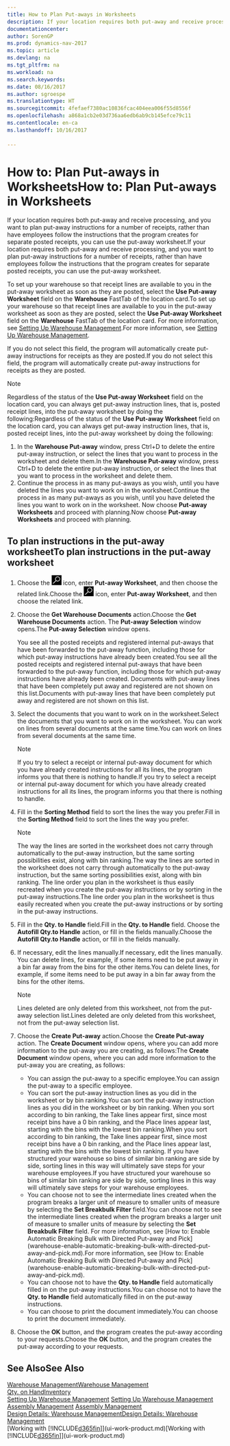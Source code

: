 ```yaml
---
title: How to Plan Put-aways in Worksheets
description: If your location requires both put-away and receive processing, and you want to plan put-away instructions for a number of receipts, rather than have employees follow the instructions that the program creates for separate posted receipts, you can use the put-away worksheet.
documentationcenter: 
author: SorenGP
ms.prod: dynamics-nav-2017
ms.topic: article
ms.devlang: na
ms.tgt_pltfrm: na
ms.workload: na
ms.search.keywords: 
ms.date: 08/16/2017
ms.author: sgroespe
ms.translationtype: HT
ms.sourcegitcommit: 4fefaef7380ac10836fcac404eea006f55d8556f
ms.openlocfilehash: a868a1cb2e03d736aa6edb6ab9cb145efce79c11
ms.contentlocale: en-ca
ms.lasthandoff: 10/16/2017

---
```

# <a name="how-to-plan-put-aways-in-worksheets"></a><span data-ttu-id="57935-103">How to: Plan Put-aways in Worksheets</span><span class="sxs-lookup"><span data-stu-id="57935-103">How to: Plan Put-aways in Worksheets</span></span>
<span data-ttu-id="57935-104">If your location requires both put-away and receive processing, and you want to plan put-away instructions for a number of receipts, rather than have employees follow the instructions that the program creates for separate posted receipts, you can use the put-away worksheet.</span><span class="sxs-lookup"><span data-stu-id="57935-104">If your location requires both put-away and receive processing, and you want to plan put-away instructions for a number of receipts, rather than have employees follow the instructions that the program creates for separate posted receipts, you can use the put-away worksheet.</span></span>  

<span data-ttu-id="57935-105">To set up your warehouse so that receipt lines are available to you in the put-away worksheet as soon as they are posted, select the **Use Put-away Worksheet** field on the **Warehouse** FastTab of the location card.</span><span class="sxs-lookup"><span data-stu-id="57935-105">To set up your warehouse so that receipt lines are available to you in the put-away worksheet as soon as they are posted, select the **Use Put-away Worksheet** field on the **Warehouse** FastTab of the location card.</span></span> <span data-ttu-id="57935-106">For more information, see [Setting Up Warehouse Management](warehouse-setup-warehouse.md).</span><span class="sxs-lookup"><span data-stu-id="57935-106">For more information, see [Setting Up Warehouse Management](warehouse-setup-warehouse.md).</span></span>  

<span data-ttu-id="57935-107">If you do not select this field, the program will automatically create put-away instructions for receipts as they are posted.</span><span class="sxs-lookup"><span data-stu-id="57935-107">If you do not select this field, the program will automatically create put-away instructions for receipts as they are posted.</span></span>  

> [!NOTE]  
>  <span data-ttu-id="57935-108">Regardless of the status of the **Use Put-away Worksheet** field on the location card, you can always get put-away instruction lines, that is, posted receipt lines, into the put-away worksheet by doing the following:</span><span class="sxs-lookup"><span data-stu-id="57935-108">Regardless of the status of the **Use Put-away Worksheet** field on the location card, you can always get put-away instruction lines, that is, posted receipt lines, into the put-away worksheet by doing the following:</span></span>  
>   
>  1.  <span data-ttu-id="57935-109">In the **Warehouse Put-away** window, press Ctrl+D to delete the entire put-away instruction, or select the lines that you want to process in the worksheet and delete them.</span><span class="sxs-lookup"><span data-stu-id="57935-109">In the **Warehouse Put-away** window, press Ctrl+D to delete the entire put-away instruction, or select the lines that you want to process in the worksheet and delete them.</span></span>  
> 2.  <span data-ttu-id="57935-110">Continue the process in as many put-aways as you wish, until you have deleted the lines you want to work on in the worksheet.</span><span class="sxs-lookup"><span data-stu-id="57935-110">Continue the process in as many put-aways as you wish, until you have deleted the lines you want to work on in the worksheet.</span></span> <span data-ttu-id="57935-111">Now choose **Put-away Worksheets** and proceed with planning.</span><span class="sxs-lookup"><span data-stu-id="57935-111">Now choose **Put-away Worksheets** and proceed with planning.</span></span>  

## <a name="to-plan-instructions-in-the-put-away-worksheet"></a><span data-ttu-id="57935-112">To plan instructions in the put-away worksheet</span><span class="sxs-lookup"><span data-stu-id="57935-112">To plan instructions in the put-away worksheet</span></span>  
1.  <span data-ttu-id="57935-113">Choose the ![Search for Page or Report](media/ui-search/search_small.png "Search for Page or Report icon") icon, enter **Put-away Worksheet**, and then choose the related link.</span><span class="sxs-lookup"><span data-stu-id="57935-113">Choose the ![Search for Page or Report](media/ui-search/search_small.png "Search for Page or Report icon") icon, enter **Put-away Worksheet**, and then choose the related link.</span></span>  
2.  <span data-ttu-id="57935-114">Choose the **Get Warehouse Documents** action.</span><span class="sxs-lookup"><span data-stu-id="57935-114">Choose the **Get Warehouse Documents** action.</span></span> <span data-ttu-id="57935-115">The **Put-away Selection** window opens.</span><span class="sxs-lookup"><span data-stu-id="57935-115">The **Put-away Selection** window opens.</span></span>  

    <span data-ttu-id="57935-116">You see all the posted receipts and registered internal put-aways that have been forwarded to the put-away function, including those for which put-away instructions have already been created.</span><span class="sxs-lookup"><span data-stu-id="57935-116">You see all the posted receipts and registered internal put-aways that have been forwarded to the put-away function, including those for which put-away instructions have already been created.</span></span> <span data-ttu-id="57935-117">Documents with put-away lines that have been completely put away and registered are not shown on this list.</span><span class="sxs-lookup"><span data-stu-id="57935-117">Documents with put-away lines that have been completely put away and registered are not shown on this list.</span></span>  

3. <span data-ttu-id="57935-118">Select the documents that you want to work on in the worksheet.</span><span class="sxs-lookup"><span data-stu-id="57935-118">Select the documents that you want to work on in the worksheet.</span></span> <span data-ttu-id="57935-119">You can work on lines from several documents at the same time.</span><span class="sxs-lookup"><span data-stu-id="57935-119">You can work on lines from several documents at the same time.</span></span>  

    > [!NOTE]  
    >  <span data-ttu-id="57935-120">If you try to select a receipt or internal put-away document for which you have already created instructions for all its lines, the program informs you that there is nothing to handle.</span><span class="sxs-lookup"><span data-stu-id="57935-120">If you try to select a receipt or internal put-away document for which you have already created instructions for all its lines, the program informs you that there is nothing to handle.</span></span>  

4. <span data-ttu-id="57935-121">Fill in the **Sorting Method** field to sort the lines the way you prefer.</span><span class="sxs-lookup"><span data-stu-id="57935-121">Fill in the **Sorting Method** field to sort the lines the way you prefer.</span></span>  

    > [!NOTE]  
    >  <span data-ttu-id="57935-122">The way the lines are sorted in the worksheet does not carry through automatically to the put-away instruction, but the same sorting possibilities exist, along with bin ranking.</span><span class="sxs-lookup"><span data-stu-id="57935-122">The way the lines are sorted in the worksheet does not carry through automatically to the put-away instruction, but the same sorting possibilities exist, along with bin ranking.</span></span> <span data-ttu-id="57935-123">The line order you plan in the worksheet is thus easily recreated when you create the put-away instructions or by sorting in the put-away instructions.</span><span class="sxs-lookup"><span data-stu-id="57935-123">The line order you plan in the worksheet is thus easily recreated when you create the put-away instructions or by sorting in the put-away instructions.</span></span>  

5.  <span data-ttu-id="57935-124">Fill in the **Qty. to Handle** field.</span><span class="sxs-lookup"><span data-stu-id="57935-124">Fill in the **Qty. to Handle** field.</span></span> <span data-ttu-id="57935-125">Choose the **Autofill Qty.to Handle** action, or fill in the fields manually.</span><span class="sxs-lookup"><span data-stu-id="57935-125">Choose the **Autofill Qty.to Handle** action, or fill in the fields manually.</span></span>  
6.  <span data-ttu-id="57935-126">If necessary, edit the lines manually.</span><span class="sxs-lookup"><span data-stu-id="57935-126">If necessary, edit the lines manually.</span></span> <span data-ttu-id="57935-127">You can delete lines, for example, if some items need to be put away in a bin far away from the bins for the other items.</span><span class="sxs-lookup"><span data-stu-id="57935-127">You can delete lines, for example, if some items need to be put away in a bin far away from the bins for the other items.</span></span>  

    > [!NOTE]  
    >  <span data-ttu-id="57935-128">Lines deleted are only deleted from this worksheet, not from the put-away selection list.</span><span class="sxs-lookup"><span data-stu-id="57935-128">Lines deleted are only deleted from this worksheet, not from the put-away selection list.</span></span>  

7.  <span data-ttu-id="57935-129">Choose the **Create Put-away** action.</span><span class="sxs-lookup"><span data-stu-id="57935-129">Choose the **Create Put-away** action.</span></span> <span data-ttu-id="57935-130">The **Create Document** window opens, where you can add more information to the put-away you are creating, as follows:</span><span class="sxs-lookup"><span data-stu-id="57935-130">The **Create Document** window opens, where you can add more information to the put-away you are creating, as follows:</span></span>  

    -   <span data-ttu-id="57935-131">You can assign the put-away to a specific employee.</span><span class="sxs-lookup"><span data-stu-id="57935-131">You can assign the put-away to a specific employee.</span></span>  
    -   <span data-ttu-id="57935-132">You can sort the put-away instruction lines as you did in the worksheet or by bin ranking.</span><span class="sxs-lookup"><span data-stu-id="57935-132">You can sort the put-away instruction lines as you did in the worksheet or by bin ranking.</span></span> <span data-ttu-id="57935-133">When you sort according to bin ranking, the Take lines appear first, since most receipt bins have a 0 bin ranking, and the Place lines appear last, starting with the bins with the lowest bin ranking.</span><span class="sxs-lookup"><span data-stu-id="57935-133">When you sort according to bin ranking, the Take lines appear first, since most receipt bins have a 0 bin ranking, and the Place lines appear last, starting with the bins with the lowest bin ranking.</span></span> <span data-ttu-id="57935-134">If you have structured your warehouse so bins of similar bin ranking are side by side, sorting lines in this way will ultimately save steps for your warehouse employees.</span><span class="sxs-lookup"><span data-stu-id="57935-134">If you have structured your warehouse so bins of similar bin ranking are side by side, sorting lines in this way will ultimately save steps for your warehouse employees.</span></span>  
    -   <span data-ttu-id="57935-135">You can choose not to see the intermediate lines created when the program breaks a larger unit of measure to smaller units of measure by selecting the **Set Breakbulk Filter** field.</span><span class="sxs-lookup"><span data-stu-id="57935-135">You can choose not to see the intermediate lines created when the program breaks a larger unit of measure to smaller units of measure by selecting the **Set Breakbulk Filter** field.</span></span> <span data-ttu-id="57935-136">For more information, see [How to: Enable Automatic Breaking Bulk with Directed Put-away and Pick] (warehouse-enable-automatic-breaking-bulk-with-directed-put-away-and-pick.md).</span><span class="sxs-lookup"><span data-stu-id="57935-136">For more information, see [How to: Enable Automatic Breaking Bulk with Directed Put-away and Pick] (warehouse-enable-automatic-breaking-bulk-with-directed-put-away-and-pick.md).</span></span>  
    -   <span data-ttu-id="57935-137">You can choose not to have the **Qty. to Handle** field automatically filled in on the put-away instructions.</span><span class="sxs-lookup"><span data-stu-id="57935-137">You can choose not to have the **Qty. to Handle** field automatically filled in on the put-away instructions.</span></span>  
    -   <span data-ttu-id="57935-138">You can choose to print the document immediately.</span><span class="sxs-lookup"><span data-stu-id="57935-138">You can choose to print the document immediately.</span></span>  

8.  <span data-ttu-id="57935-139">Choose the **OK** button, and the program creates the put-away according to your requests.</span><span class="sxs-lookup"><span data-stu-id="57935-139">Choose the **OK** button, and the program creates the put-away according to your requests.</span></span>  

## <a name="see-also"></a><span data-ttu-id="57935-140">See Also</span><span class="sxs-lookup"><span data-stu-id="57935-140">See Also</span></span>  
[<span data-ttu-id="57935-141">Warehouse Management</span><span class="sxs-lookup"><span data-stu-id="57935-141">Warehouse Management</span></span>](warehouse-manage-warehouse.md)  
[<span data-ttu-id="57935-142">Qty. on Hand</span><span class="sxs-lookup"><span data-stu-id="57935-142">Inventory</span></span>](inventory-manage-inventory.md)  
<span data-ttu-id="57935-143">[Setting Up Warehouse Management](warehouse-setup-warehouse.md)   </span><span class="sxs-lookup"><span data-stu-id="57935-143">[Setting Up Warehouse Management](warehouse-setup-warehouse.md)   </span></span>  
<span data-ttu-id="57935-144">[Assembly Management](assembly-assemble-items.md)  </span><span class="sxs-lookup"><span data-stu-id="57935-144">[Assembly Management](assembly-assemble-items.md)  </span></span>  
[<span data-ttu-id="57935-145">Design Details: Warehouse Management</span><span class="sxs-lookup"><span data-stu-id="57935-145">Design Details: Warehouse Management</span></span>](design-details-warehouse-management.md)  
<span data-ttu-id="57935-146">[Working with [!INCLUDE[d365fin](includes/d365fin_md.md)]](ui-work-product.md)</span><span class="sxs-lookup"><span data-stu-id="57935-146">[Working with [!INCLUDE[d365fin](includes/d365fin_md.md)]](ui-work-product.md)</span></span>

